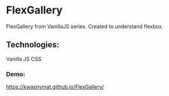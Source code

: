 # FlexGallery
FlexGallery from VanillaJS series. Created to understand flexbox.
## Technologies: 
Vanilla JS
CSS
### Demo: 
https://kwasnymat.github.io/FlexGallery/
